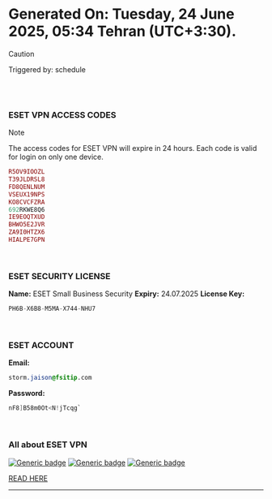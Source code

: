 # Generated On: Tuesday, 24 June 2025, 05:34 Tehran (UTC+3:30).

> [!CAUTION]
> Triggered by: schedule

<br><br>

### ESET VPN ACCESS CODES

> [!NOTE]
> The access codes for ESET VPN will expire in 24 hours.
> Each code is valid for login on only one device.

```ruby
R5OV9IOOZL
T39JLDRSL8
FD8QENLNUM
VSEUX19NPS
KO8CVCFZRA
692RKWE8Q6
IE9EOQTXUD
BHWO5E2JVR
ZA9I0HTZX6
HIALPE7GPN
```

<br>

### ESET SECURITY LICENSE

**Name:** ESET Small Business Security
**Expiry:** 24.07.2025
**License Key:**

```POV-Ray SDL
PH6B-X6B8-M5MA-X744-NHU7
```

<br>

### ESET ACCOUNT

**Email:**

```CSS
storm.jaison@fsitip.com
```

**Password:**

```POV-Ray SDL
nF8]B58m0Ot<N!jTcqg`
```

<br>

### All about ESET VPN


[![Generic badge](https://img.shields.io/badge/Download-Android-green.svg)](https://play.google.com/store/apps/details?id=com.eset.vpn)
[![Generic badge](https://img.shields.io/badge/Download-ios-white.svg)](https://apps.apple.com/us/app/eset-vpn/id6463002278)
[![Generic badge](https://img.shields.io/badge/Download-windows-blue.svg)](https://download.eset.com/com/eset/apps/home/vpn/windows/latest/eset_vpn_installer.exe)
  

[READ HERE](https://t.me/F_NiREvil/2113)

---

<br><br>


